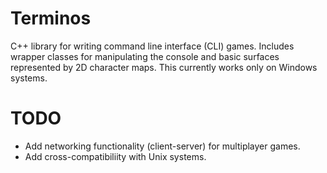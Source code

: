 # Terminos

C++ library for writing command line interface (CLI) games. Includes wrapper classes for manipulating the console and basic surfaces represented by 2D character maps. This currently works only on Windows systems.

# TODO
- Add networking functionality (client-server) for multiplayer games.
- Add cross-compatibiliity with Unix systems.